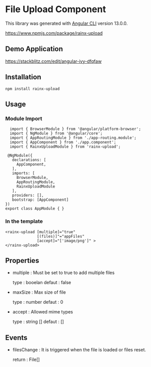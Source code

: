 # File Upload Component 

  This library was generated with [Angular CLI](https://github.com/angular/angular-cli) version 13.0.0.

  https://www.npmjs.com/package/rainx-upload
  
  ## Demo Application 

  https://stackblitz.com/edit/angular-ivy-dfqfaw

  ## Installation

    npm install rainx-upload
    
  ## Usage 
  
   ### Module Import
      
      import { BrowserModule } from '@angular/platform-browser';
      import { NgModule } from '@angular/core';
      import { AppRoutingModule } from './app-routing.module';
      import { AppComponent } from './app.component';
      import { RainxUploadModule } from 'rainx-upload';

     @NgModule({
       declarations: [
         AppComponent,
       ],
       imports: [
         BrowserModule,
         AppRoutingModule,
         RainxUploadModule
       ],
       providers: [],
       bootstrap: [AppComponent]
    })
    export class AppModule { }
    
   ### In the template
  
    <rainx-upload [multiple]="true" 
                  [(files)]"="appFiles"
                  [accept]="['image/png']" >
    </rainx-upload>
    
    
   ## Properties
   
   - multiple : Must be set to true to add multiple files
      
      type : booelan
      defaut : false
    
   - maxSize : Max size of file
   
      type : number
      defaut : 0   

   - accept : Allowed mime types
   
      type : string []
      defaut : []      

   ## Events 
   
   - filesChange : It is triggered when the file is loaded or files reset.
   
      return : File[] 